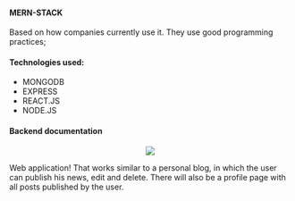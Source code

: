#### MERN-STACK

Based on how companies currently use it. 
They use good programming practices;

#### Technologies used:

- MONGODB
- EXPRESS
- REACT.JS
- NODE.JS

#### Backend documentation

<div align ="center">
 <img  src="https://user-images.githubusercontent.com/96880351/206922513-05ea18ed-581e-4ce6-accc-e25a68d023bc.png"/>
</div>


<p>Web application! That works similar to a personal blog, in which the user can publish his news, edit and delete. There will also be a profile page with all posts published by the user.</p>
